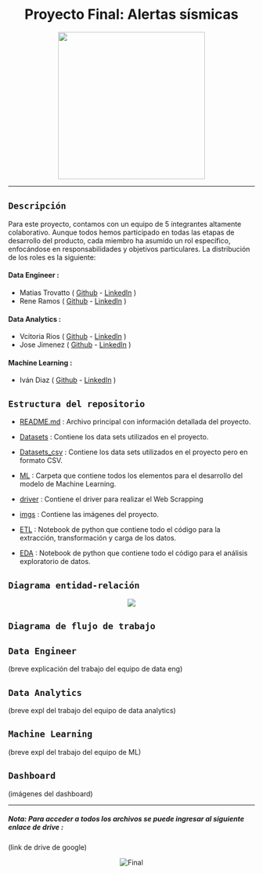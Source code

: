 
# <h1 align=center> **Proyecto Final: Alertas sísmicas** </h1>
                                            

<p align="center">
<img src="https://github.com/ReneRamosTrvn/alertas_sismicas/blob/main/imgs/Earthquake%20safety%20steps%20with%20disaster%20emergency%20action%20advice%20outline%20diagram.jpg"  height=300>
</p>

--- 
## `Descripción`

Para este proyecto, contamos con un equipo de 5 integrantes altamente colaborativo. Aunque todos hemos participado en todas las etapas de desarrollo del producto, cada miembro ha asumido un rol específico, enfocándose en responsabilidades y objetivos particulares. La distribución de los roles es la siguiente:

#### Data Engineer :
+ Matias Trovatto ( [Github](https://github.com/MatyTrova) - [LinkedIn](https://www.linkedin.com/in/matias-trovatto-b33972255/) )
+ Rene Ramos  ( [Github](https://github.com/ReneRamosTrvn) - [LinkedIn](https://www.linkedin.com/in/ren%C3%A9-ramos-669536194/) )

#### Data Analytics :
+ Vcitoria Rios ( [Github](https://github.com/QuimeraRios) - [LinkedIn](https://www.linkedin.com/in/victoria-rios-datascience/) )
+ Jose Jimenez ( [Github](https://github.com/josej16) - [LinkedIn](https://www.linkedin.com/in/jos%C3%A9-antonio-jim%C3%A9nez-tob%C3%ADa-77914913b/) )

#### Machine Learning :
+ Iván Diaz  ( [Github](https://github.com/Ivancadi) - [LinkedIn](https://www.linkedin.com/in/ivan-diaz-ca%C3%B1avera-739124211/) )



## `Estructura del repositorio`

- [README.md](./README.md) : Archivo principal con información detallada del proyecto.

- [Datasets](./Datasets) : Contiene los data sets utilizados en el proyecto.

- [Datasets_csv](./Datasets_csv) : Contiene los data sets utilizados en el proyecto pero en formato CSV.

- [ML](./ML) : Carpeta que contiene todos los elementos para el desarrollo del modelo de Machine Learning.

- [driver](./driver) : Contiene el driver para realizar el Web Scrapping

- [imgs](./imgs) : Contiene las imágenes del proyecto.

- [ETL](./ETL.ipynb) : Notebook de python que contiene todo el código para la extracción, transformación y carga de los datos.

- [EDA](./EDA.ipynb) : Notebook de python que contiene todo el código para el análisis exploratorio de datos.

## `Diagrama entidad-relación` 

<p align="center">
<img src="https://github.com/ReneRamosTrvn/alertas_sismicas/blob/main/imgs/Diagrama%20ER.png">
</p>


## `Diagrama de flujo de trabajo` 


## `Data Engineer` 

(breve explicación del trabajo del equipo de data eng)

## `Data Analytics` 

(breve expl del trabajo del equipo de data analytics)

## `Machine Learning` 

(breve expl del trabajo del equipo de ML)

## `Dashboard` 

(imágenes del dashboard)

---
##### Nota: Para acceder a todos los archivos se puede ingresar al siguiente enlace de drive : 
(link de drive de google)

<p align="center">
<img src="https://github.com/ReneRamosTrvn/alertas_sismicas/blob/main/imgs/henry.jpg"  alt="Final">
</p>


